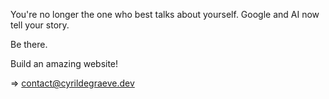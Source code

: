 You're no longer the one who best talks about yourself. Google and AI now tell your story.

Be there.

Build an amazing website!

=> contact@cyrildegraeve.dev
